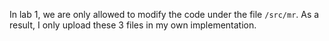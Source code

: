 In lab 1, we are only allowed to modify the code under the file ```/src/mr```. As a result, I only upload these 3 files in my own implementation.
